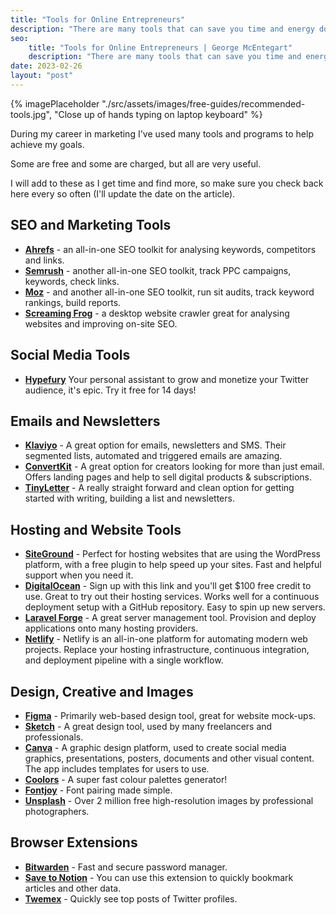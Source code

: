 ```yaml
---
title: "Tools for Online Entrepreneurs"
description: "There are many tools that can save you time and energy down the road. Here are some I use, and find myself recommending regularly."
seo:
    title: "Tools for Online Entrepreneurs | George McEntegart"
    description: "There are many tools that can save you time and energy down the road. Here are some I use, and find myself recommending regularly."
date: 2023-02-26
layout: "post"
---
```


{% imagePlaceholder "./src/assets/images/free-guides/recommended-tools.jpg", "Close up of hands typing on laptop keyboard" %}

During my career in marketing I've used many tools and programs to help achieve my goals.

Some are free and some are charged, but all are very useful.

I will add to these as I get time and find more, so make sure you check back here every so often (I'll update the date on the article).

## SEO and Marketing Tools

- **[Ahrefs](https://ahrefs.com/)** - an all-in-one SEO toolkit for analysing keywords, competitors and links.
- **[Semrush](https://www.semrush.com/)** - another all-in-one SEO toolkit, track PPC campaigns, keywords, check links.
- **[Moz](https://moz.com/)** - and another all-in-one SEO toolkit, run sit audits, track keyword rankings, build reports.
- **[Screaming Frog](https://www.screamingfrog.co.uk/seo-spider/)** - a desktop website crawler great for analysing websites and improving on-site SEO.

## Social Media Tools

- **[Hypefury](https://hypefury.com/?via=george-mcentegart27)** Your personal assistant to grow and monetize your Twitter audience, it's epic. Try it free for 14 days!

## Emails and Newsletters

- **[Klaviyo](https://www.klaviyo.com/partners/signup?utm_source=0013o00002T0MmCAAV&amp;utm_medium=partner)** - A great option for emails, newsletters and SMS. Their segmented lists, automated and triggered emails are amazing.
- **[ConvertKit](https://convertkit.com?lmref=n7cHCg)** - A great option for creators looking for more than just email. Offers landing pages and help to sell digital products & subscriptions.
- **[TinyLetter](https://tinyletter.com/)** - A really straight forward and clean option for getting started with writing, building a list and newsletters.

## Hosting and Website Tools

- **[SiteGround](https://www.siteground.co.uk/web-hosting.htm?afcode=ccfda08978051dca1456dcbe73a4d786&campaign=georgemc+tools)** - Perfect for hosting websites that are using the WordPress platform, with a free plugin to help speed up your sites. Fast and helpful support when you need it.
- **[DigitalOcean](https://www.digitalocean.com/?refcode=f068bf6e0053&utm_campaign=Referral_Invite&utm_medium=Referral_Program&utm_source=CopyPaste)** - Sign up with this link and you'll get $100 free credit to use. Great to try out their hosting services. Works well for a continuous deployment setup with a GitHub repository. Easy to spin up new servers.
- **[Laravel Forge](https://forge.laravel.com/)** - A great server management tool. Provision and deploy applications onto many hosting providers.
- **[Netlify](https://www.netlify.com/)** - Netlify is an all-in-one platform for automating modern web projects. Replace your hosting infrastructure, continuous integration, and deployment pipeline with a single workflow.

## Design, Creative and Images

- **[Figma](https://www.figma.com/)** - Primarily web-based design tool, great for website mock-ups.
- **[Sketch](https://www.sketch.com/)** - A great design tool, used by many freelancers and professionals.
- **[Canva](https://www.canva.com/en_gb/)** - A graphic design platform, used to create social media graphics, presentations, posters, documents and other visual content. The app includes templates for users to use.
- **[Coolors](https://coolors.co/)** - A super fast colour palettes generator!
- **[Fontjoy](https://fontjoy.com/)** - Font pairing made simple.
- **[Unsplash](https://unsplash.com/)** - Over 2 million free high-resolution images by professional photographers.

## Browser Extensions

- **[Bitwarden](https://bitwarden.com/)** - Fast and secure password manager.
- **[Save to Notion](https://addons.mozilla.org/en-GB/firefox/addon/save-to-notion/)** - You can use this extension to quickly bookmark articles and other data.
- **[Twemex](https://addons.mozilla.org/en-GB/firefox/addon/twemex-sidebar-for-twitter/)** - Quickly see top posts of Twitter profiles.

